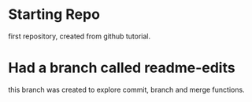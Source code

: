 # Starting Repo
first repository, created from github tutorial.

# Had a branch called readme-edits
this branch was created to explore commit, branch and merge functions.
